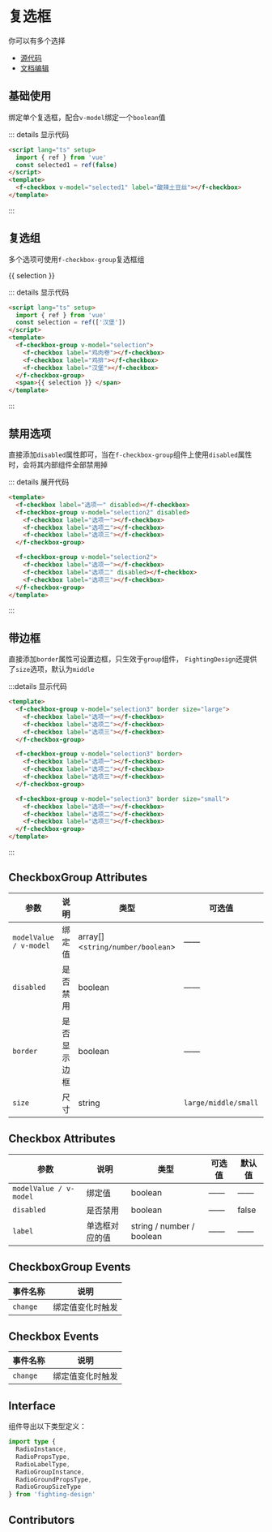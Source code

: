 # 复选框

你可以有多个选择

- [源代码](https://github.com/FightingDesign/fighting-design/tree/master/packages/fighting-design/radio)
- [文档编辑](https://github.com/FightingDesign/fighting-design/blob/master/docs/docs/components/radio.md)

## 基础使用

绑定单个复选框，配合`v-model`绑定一个`boolean`值

<f-checkbox v-model="selected1" label="酸辣土豆丝"></f-checkbox>

::: details 显示代码

```html
<script lang="ts" setup>
  import { ref } from 'vue'
  const selected1 = ref(false)
</script>
<template>
  <f-checkbox v-model="selected1" label="酸辣土豆丝"></f-checkbox>
</template>
```
:::

## 复选组

多个选项可使用`f-checkbox-group`复选框组

<f-checkbox-group v-model="selection">
  <f-checkbox label="鸡肉卷"></f-checkbox>
  <f-checkbox label="鸡排"></f-checkbox>
  <f-checkbox label="汉堡"></f-checkbox>
</f-checkbox-group>
<span>{{ selection }} </span>

::: details 显示代码

```html
<script lang="ts" setup>
  import { ref } from 'vue'
  const selection = ref(['汉堡'])
</script>
<template>
  <f-checkbox-group v-model="selection">
    <f-checkbox label="鸡肉卷"></f-checkbox>
    <f-checkbox label="鸡排"></f-checkbox>
    <f-checkbox label="汉堡"></f-checkbox>
  </f-checkbox-group>
  <span>{{ selection }} </span>
</template>
```
:::

## 禁用选项

直接添加`disabled`属性即可，当在`f-checkbox-group`组件上使用`disabled`属性时，会将其内部组件全部禁用掉

<f-checkbox label="选项一" disabled></f-checkbox>
<f-checkbox-group v-model="selection2" disabled>
  <f-checkbox label="选项一"></f-checkbox>
  <f-checkbox label="选项二"></f-checkbox>
  <f-checkbox label="选项三"></f-checkbox>
</f-checkbox-group>

<f-checkbox-group v-model="selection2">
  <f-checkbox label="选项一"></f-checkbox>
  <f-checkbox label="选项二" disabled></f-checkbox>
  <f-checkbox label="选项三"></f-checkbox>
</f-checkbox-group>

::: details 展开代码
```html
<template>
  <f-checkbox label="选项一" disabled></f-checkbox>
  <f-checkbox-group v-model="selection2" disabled>
    <f-checkbox label="选项一"></f-checkbox>
    <f-checkbox label="选项二"></f-checkbox>
    <f-checkbox label="选项三"></f-checkbox>
  </f-checkbox-group>

  <f-checkbox-group v-model="selection2">
    <f-checkbox label="选项一"></f-checkbox>
    <f-checkbox label="选项二" disabled></f-checkbox>
    <f-checkbox label="选项三"></f-checkbox>
  </f-checkbox-group>
</template>
```
:::


## 带边框

直接添加`border`属性可设置边框，只生效于`group`组件，
`FightingDesign`还提供了`size`选项，默认为`middle`

<f-checkbox-group v-model="selection3" border size="large">
  <f-checkbox label="选项一"></f-checkbox>
  <f-checkbox label="选项二"></f-checkbox>
  <f-checkbox label="选项三"></f-checkbox>
</f-checkbox-group>

<f-checkbox-group v-model="selection3" border>
  <f-checkbox label="选项一"></f-checkbox>
  <f-checkbox label="选项二"></f-checkbox>
  <f-checkbox label="选项三"></f-checkbox>
</f-checkbox-group>

<f-checkbox-group v-model="selection3" border size="small">
  <f-checkbox label="选项一"></f-checkbox>
  <f-checkbox label="选项二"></f-checkbox>
  <f-checkbox label="选项三"></f-checkbox>
</f-checkbox-group>

:::details 显示代码
```html
<template>
  <f-checkbox-group v-model="selection3" border size="large">
    <f-checkbox label="选项一"></f-checkbox>
    <f-checkbox label="选项二"></f-checkbox>
    <f-checkbox label="选项三"></f-checkbox>
  </f-checkbox-group>

  <f-checkbox-group v-model="selection3" border>
    <f-checkbox label="选项一"></f-checkbox>
    <f-checkbox label="选项二"></f-checkbox>
    <f-checkbox label="选项三"></f-checkbox>
  </f-checkbox-group>

  <f-checkbox-group v-model="selection3" border size="small">
    <f-checkbox label="选项一"></f-checkbox>
    <f-checkbox label="选项二"></f-checkbox>
    <f-checkbox label="选项三"></f-checkbox>
  </f-checkbox-group>
</template>
```
:::

## CheckboxGroup Attributes

| 参数                   | 说明           | 类型                      | 可选值                          | 默认值 |
| ---------------------- | -------------- | ------------------------- | ------------------------------- | ------ |
| `modelValue / v-model` | 绑定值         | array[]<`string/number/boolean`> | ——                              | ——     |
| `disabled`             | 是否禁用       | boolean                   | ——                              | false  |
| `border`               | 是否显示边框   | boolean                   | ——                              | false  |
| `size`                 | 尺寸           | string                    | `large/middle/small` | middle |

## Checkbox Attributes

| 参数                   | 说明           | 类型                      | 可选值 | 默认值  |
| ---------------------- | -------------- | ------------------------- | ------ | ------- |
| `modelValue / v-model` | 绑定值         |  boolean                   | ——     | ——      |
| `disabled`             | 是否禁用       | boolean                   | ——     | false   |
| `label`                | 单选框对应的值 | string / number / boolean | ——     | ——      |

## CheckboxGroup Events
| 事件名称 | 说明             |
| -------- | ---------------- |
| `change` | 绑定值变化时触发 |

## Checkbox Events

| 事件名称 | 说明             |
| -------- | ---------------- |
| `change` | 绑定值变化时触发 |

## Interface
组件导出以下类型定义：
```ts
import type {
  RadioInstance,
  RadioPropsType,
  RadioLabelType,
  RadioGroupInstance,
  RadioGroundPropsType,
  RadioGroupSizeType
} from 'fighting-design'
```

## Contributors
<a href="https://github.com/Tyh2001" target="_blank">
  <f-avatar round src="https://avatars.githubusercontent.com/u/73180970?v=4" />
</a>

<a href="https://github.com/laine001" target="_blank">
  <f-avatar round src="https://avatars.githubusercontent.com/u/40457081?v=4" />
</a>

<script lang="ts" setup>
import { ref } from 'vue'
const selected1 = ref(false)
const selection = ref([])
const selection2 = ref([])
const selection3 = ref([])
</script>
